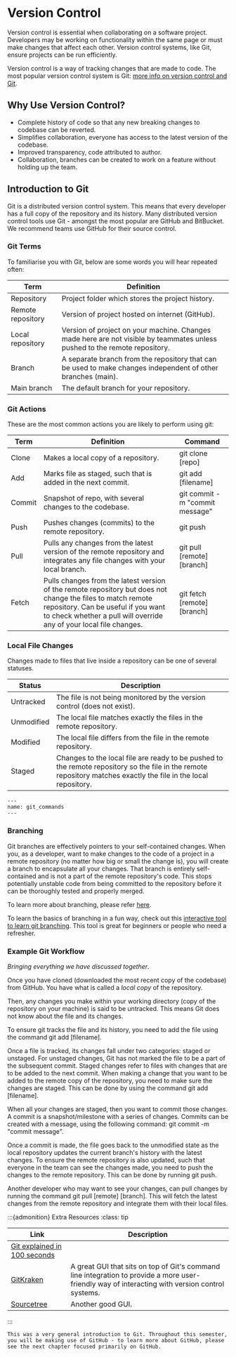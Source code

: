 # Version Control

Version control is essential when collaborating on a software project.
Developers may be working on functionality within the same page or must
make changes that affect each other. Version control systems, like Git,
ensure projects can be run efficiently.

Version control is a way of tracking changes that are made to code. The
most popular version control system is Git: 
[more info on version control and Git](https://serengetitech.com/tech/introduction-to-git-and-types-of-version-control-systems/).

## Why Use Version Control?

- Complete history of code so that any new breaking changes to
    codebase can be reverted.
- Simplifies collaboration, everyone has access to the latest version
    of the codebase.
- Improved transparency, code attributed to author.
- Collaboration, branches can be created to work on a feature without
    holding up the team.

## Introduction to Git

Git is a distributed version control system. This means that every
developer has a full copy of the repository and its history. Many
distributed version control tools use Git - amongst the most popular are
GitHub and BitBucket. We recommend teams use GitHub for their source
control.

### Git Terms

To familiarise you with Git, below are some words you will hear repeated
often:

| Term              | Definition                                                                                                                 |
|-------------------|----------------------------------------------------------------------------------------------------------------------------|
| Repository        | Project folder which stores the project history.                                                                           |
| Remote repository | Version of project hosted on internet (GitHub).                                                                            |
| Local repository  | Version of project on your machine. Changes made here are not visible by teammates unless pushed to the remote repository. |
| Branch            | A separate branch from the repository that can be used to make changes independent of other branches (main).               |
| Main branch       | The default branch for your repository.                                                                                    |

### Git Actions

These are the most common actions you are likely to perform using git:

| Term   | Definition                                                                                                                                                                                                               | Command                          |
|--------|--------------------------------------------------------------------------------------------------------------------------------------------------------------------------------------------------------------------------|----------------------------------|
| Clone  | Makes a local copy of a repository.                                                                                                                                                                                      | git clone \[repo\]               |
| Add    | Marks file as staged, such that is added in the next commit.                                                                                                                                                             | git add \[filename\]             |
| Commit | Snapshot of repo, with several changes to the codebase.                                                                                                                                                                  | git commit -m \"commit message\" |
| Push   | Pushes changes (commits) to the remote repository.                                                                                                                                                                       | git push                         |
| Pull   | Pulls any changes from the latest version of the remote repository and integrates any file changes with your local branch.                                                                                               | git pull \[remote\] \[branch\]   |
| Fetch  | Pulls changes from the latest version of the remote repository but does not change the files to match remote repository. Can be useful if you want to check whether a pull will override any of your local file changes. | git fetch \[remote\] \[branch\]  |

### Local File Changes

Changes made to files that live inside a repository can be one of
several statuses.

| Status     | Description                                                                                                                                                      |
|------------|------------------------------------------------------------------------------------------------------------------------------------------------------------------|
| Untracked  | The file is not being monitored by the version control (does not exist).                                                                                         |
| Unmodified | The local file matches exactly the files in the remote repository.                                                                                               |
| Modified   | The local file differs from the file in the remote repository.                                                                                                   |
| Staged     | Changes to the local file are ready to be pushed to the remote repository so the file in the remote repository matches exactly the file in the local repository. |

```{figure} resources/git_commands.png
---
name: git_commands
---
```

### Branching

Git branches are effectively pointers to your self-contained changes.
When you, as a developer, want to make changes to the code of a project
in a remote repository (no matter how big or small the change is), you
will create a branch to encapsulate all your changes. That branch is
entirely self-contained and is not a part of the remote repository's
code. This stops potentially unstable code from being committed to the
repository before it can be thoroughly tested and properly merged.

To learn more about branching, please refer
[here](https://www.atlassian.com/git/tutorials/using-branches).

To learn the basics of branching in a fun way, check out this
[interactive tool to learn git branching](https://learngitbranching.js.org/). This tool is great for
beginners or people who need a refresher.

### Example Git Workflow

*Bringing everything we have discussed together*.

Once you have cloned (downloaded the most recent copy of the codebase)
from GitHub. You have what is called a *local copy* of the repository.

Then, any changes you make within your working directory (copy of the
repository on your machine) is said to be untracked. This means Git does
not know about the file and its changes.

To ensure git tracks the file and its history, you need to add the file
using the command git add \[filename\].

Once a file is tracked, its changes fall under two categories: staged or
unstaged. For unstaged changes, Git has not marked the file to be a part
of the subsequent commit. Staged changes refer to files with changes
that are to be added to the next commit. When making a change that you
want to be added to the remote copy of the repository, you need to make
sure the changes are staged. This can be done by using the command git
add \[filename\].

When all your changes are staged, then you want to commit those changes.
A commit is a snapshot/milestone with a series of changes. Commits can
be created with a message, using the following command: git commit -m
\"commit message\".

Once a commit is made, the file goes back to the unmodified state as the
local repository updates the current branch's history with the latest
changes. To ensure the remote repository is also updated, such that
everyone in the team can see the changes made, you need to push the
changes to the remote repository. This can be done by running git push.

Another developer who may want to see your changes, can pull changes by
running the command git pull \[remote\] \[branch\]. This will fetch the
latest changes from the remote repository and integrate them with their
local files.

:::{admonition} Extra Resources
:class: tip

| Link                                                                                            | Description                                                                                                                                     |
|-------------------------------------------------------------------------------------------------|-------------------------------------------------------------------------------------------------------------------------------------------------|
| [Git explained in 100 seconds](https://www.youtube.com/watch?v=hwP7WQkmECE&ab_channel=Fireship) |                                                                                                                                                 |
| [GitKraken](https://www.gitkraken.com)                                                          | A great GUI that sits on top of Git's command line integration to provide a more user-friendly way of interacting with version control systems. |
| [Sourcetree](https://www.sourcetreeapp.com)                                                     | Another good GUI.                                                                                                                               |
:::

```{admonition} What's Next
This was a very general introduction to Git. Throughout this semester,
you will be making use of GitHub - to learn more about GitHub, please
see the next chapter focused primarily on GitHub.
```
